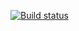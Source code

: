 [![Build status](https://ci.appveyor.com/api/projects/status/9bmgnogybtaoh4kd/branch/master?svg=true)](https://ci.appveyor.com/project/TatianaRudikova/basicsofautomation-apici/branch/master)